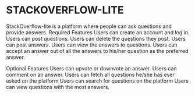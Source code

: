 # STACKOVERFLOW-LITE
StackOverflow-lite is a platform where people can ask questions and provide answers. 
Required Features
Users can create an account and log in.
Users can post questions.
Users can delete the questions they post.
Users can post answers.
Users can view the answers to questions.
Users can accept an answer out of all the answers to his/her question as the preferred answer. 



Optional Features
Users can upvote or downvote an answer.
Users can comment on an answer.
Users can fetch all questions he/she has ever asked on the platform
Users can search for questions on the platform
Users can view questions with the most answers.

